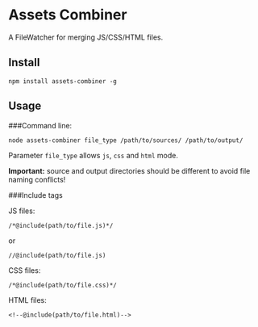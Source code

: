 Assets Combiner
===
A FileWatcher for merging JS/CSS/HTML files.

Install
---
    npm install assets-combiner -g

Usage
---
###Command line:

    node assets-combiner file_type /path/to/sources/ /path/to/output/
    
Parameter `file_type` allows `js`, `css` and `html` mode.

**Important:** source and output directories should be different to avoid file naming conflicts!

###Include tags

JS files:

    /*@include(path/to/file.js)*/
    
or

    //@include(path/to/file.js)
    
CSS files:
    
    /*@include(path/to/file.css)*/
    
HTML files:

    <!--@include(path/to/file.html)-->
